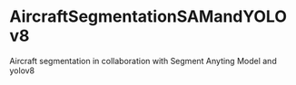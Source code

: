 # AircraftSegmentationSAMandYOLOv8
Aircraft segmentation in collaboration with Segment Anyting Model and yolov8

